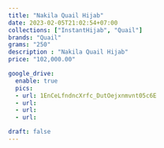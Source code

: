 ```yaml
---
title: "Nakila Quail Hijab"
date: 2023-02-05T21:02:54+07:00
collections: ["InstantHijab", "Quail"]
brands: "Quail"
grams: "250"
description : "Nakila Quail Hijab"
price: "102,000.00"

google_drive:
  enable: true
  pics:
  - url: 1EnCeLfndncXrfc_DutOejxnmvnt05c6E
  - url: 
  - url: 
  - url: 

draft: false
---
```


    
  
